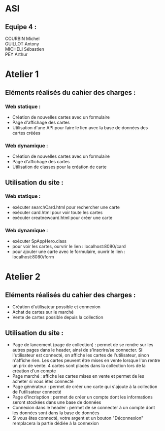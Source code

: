 # ASI

## Equipe 4 :
COURBIN Michel\
GUILLOT Antony\
MICHELI Sébastien\
PEY Arthur

# Atelier 1

## Eléments réalisés du cahier des charges :
### Web statique :
- Création de nouvelles cartes avec un formulaire 
- Page d'affichage des cartes
- Utilisation d'une API pour faire le lien avec la base de données des cartes créées

### Web dynamique :
- Création de nouvelles cartes avec un formulaire 
- Page d'affichage des cartes
- Utilisation de classes pour la création de carte

## Utilisation du site :
### Web statique : 
- exécuter searchCard.html pour rechercher une carte
- exécuter card.html pour voir toute les cartes
- exécuter creatnewcard.html pour créer une carte

### Web dynamique : 
- exécuter SpAppHero.class
- pour voir les cartes, ourvrir le lien : localhost:8080/card 
- pour ajouter une carte avec le formulaire, ouvrir le lien : localhost:8080/form


# Atelier 2

## Eléments réalisés du cahier des charges :
- Création d'utilisateur possible et connexion
- Achat de cartes sur le marché
- Vente de cartes possible depuis la collection


## Utilisation du site :
- Page de lancement (page de collection) : permet de se rendre sur les autres pages dans le header, ainsi de s'inscrire/se connecter. Si l'utilisateur est connecté, on affiche les cartes de l'utilisateur, sinon n'affiche rien. Les cartes peuvent être mises en vente lorsque l'on rentre un prix de vente. 4 cartes sont placés dans la collection lors de la création d'un compte
- Page marché : affiche les cartes mises en vente et permet de les acheter si vous êtes connecté
- Page générateur : permet de créer une carte qui s'ajoute à la collection de l'utilisateur connecté
- Page d'incrisption : permet de créer un compte dont les informations seront stockées dans une base de données
- Connexion dans le header : permet de se connecter à un compte dont les données sont dans la base de données
- Si vous êtes connecté, votre argent et un bouton "Déconnexion" remplacera la partie dédiée à la connexion 


